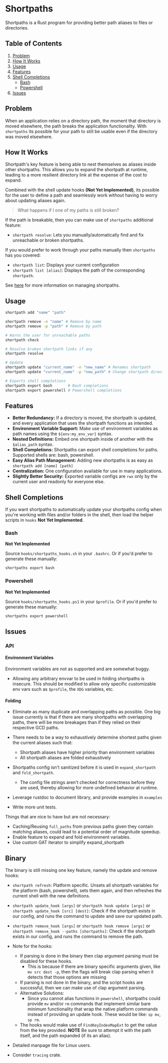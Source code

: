 # Shortpaths

Shortpaths is a Rust program for providing better path aliases to files or directories.

## Table of Contents
1. [Problem](#problem)
2. [How It Works](#how-it-works)
3. [Usage](#usage)
4. [Features](#features)
5. [Shell Completions](#shell-completions)
    - [Bash](#bash)
    - [Powershell](#powershell)
6. [Issues](#issues)

## Problem

When an application relies on a directory path, the moment that directory is moved elsewhere,
the path breaks the application functionality. With `shortpaths` its possible for your
path to still be usable even if the directory was moved elsewhere.

## How It Works

Shortpath's key feature is being able to nest themselves as aliases inside other shortpaths.
This allows you to expand the shortpath at runtime, leading to a more resilient directory link
at the expense of the cost to expand.

Combined with the shell update hooks **(Not Yet Implemented)**, its possible for the user to define a path and seamlessly
work without having to worry about updating aliases again.

> What happens if I one of my paths is still broken?

If the path is breakable, then you can make use of `shortpaths` additional feature:
- `shortpath resolve`: Lets you manually/automatically find and fix unreachable or broken shortpaths.

If you would prefer to work through your paths manually then `shortpaths` has you covered:
- `shortpath list`: Displays your current configuration
- `shortpath list [alias]`: Displays the path of the corresponding `shortpath`.

See [here](#usage) for more information on managing shortpaths.

## Usage

```bash
shortpath add "name" "path"

shortpath remove -n "name" # Remove by name
shortpath remove -p "path" # Remove by path

# Warns the user for unreachable paths
shortpath check

# Resolve broken shortpath links if any
shortpath resolve

# Update
shortpath update "current_name" -n "new_name" # Renames shortpath
shortpath update "current_name" -p "new_path" # Change shortpath directory

# Exports shell completions
shortpath export bash       # Bash completions
shortpath export powershell # Powershell completions
```

## Features

- **Better Redundancy:** If a directory is moved, the shortpath is updated, and every application that uses the shortpath functions as intended.
- **Environment Variable Support:** Make use of environment variables as path names using the `${env:my_env_var}` syntax.
- **Nested Definitions:** Embed one shortpath inside of another with the `$alias_path` syntax.
- **Shell Completions:** Shortpaths can export shell completions for paths. Supported shells are: bash, powershell.
- **Easy Alias Path Management:** Adding new shortpaths is as easy as `shortpath add [name] [path]`
- **Centralization:** One configuration available for use in many applications.
- **Slightly Better Security:** Exported variable configs are `rwx` only by the current user and readonly for everyone else.

## Shell Completions

If you want shortpaths to automatically update your shortpaths config when
you're working with files and/or folders in the shell, then load the
helper scripts in `hooks` **Not Yet Implemented**.

### Bash

**Not Yet Implemented**

Source `hooks/shortpaths_hooks.sh` in your `.bashrc`. Or if you'd prefer to generate these manually:

```bash
shortpaths export bash
```

### Powershell

**Not Yet Implemented**

Source `hooks/shortpaths_hooks.ps1` in your `$profile`. Or if you'd prefer to generate these manually:

```bash
shortpaths export powershell
```

## Issues

### API

#### Environment Variables

Environment variables are not as supported and are somewhat buggy.

- Allowing any arbitrary envvar to be used in folding shortpaths is insecure.
    This should be modified to allow only specific customizable env vars such as
    `$profile`, the `XDG` variables, etc.

#### Folding
- Eliminate as many duplicate and overlapping paths as possible.
    One big issue currently is that if there are many shortpaths with overlapping paths,
    there will be more breakages than if they relied on their respective GCD paths.

- There needs to be a way to exhaustively determine shortest paths given the current aliases such that:
    - Shortpath aliases have higher priority than environment variables
    - All shortpath aliases are folded exhaustively

- Shortpaths config isn't sanitized before it is used in `expand_shortpath` and `fold_shortpath`.
    - The config file strings aren't checked for correctness before they are used,
        thereby allowing for more undefined behavior at runtime.
- Leverage rustdoc to document library, and provide examples in `examples`
- Write more unit tests.

Things that are nice to have but are not necessary:

- Caching/Reusing `full_paths` from previous paths given they
    contain matching aliases, could lead to a potential order of magnitude speedup.
- Enable feature to expand and fold environment variables.
- Use custom GAT iterator to simplify expand_shortpath

## Binary

The binary is still missing one key feature, namely the update and remove hooks:

- `shortpath refresh`: Platform specific.
    Unsets all shortpath variables for the platform (bash, powershell), sets them again, and then refreshes the current shell
    with the new definitions.
- `shortpath update_hook [args]`
    or `shortpath hook update [args]`
    or `shortpath update_hook [src] [dest]`:
    Check if the shortpath exists in our config, and runs the command to update and save our updated path.
- `shortpath remove_hook [args]`
    or `shortpath hook remove [args]`
    or `shortpath remove_hook --paths [shortpaths]`:
    Check if the shortpath exists in our config, and runs the command to remove the path.
- Note for the hooks:
    - If parsing is done in the binary then clap argument parsing must be disabled for these hooks.
        - This is because if there are binary specific arguments given, like `mv src dest -p`,
            then the flags will break clap parsing when it detects that those options are missing
    - If parsing is not done in the binary, and the script hooks are successful, then
        we can make use of clap argument parsing.
    - Alternative Solutions:
        - Since you cannot alias functions in `powershell`,
            shortpaths could provide `mv` and/or `rm` commands that implement similar bare minimum
            functionality that wrap the native platform commands instead of providing an update hook.
            These would be like: `sp mv`, `sp rm`.
    - The hooks would make use of `FindKeyIndexMapExt` to get the value from the key provided.
        **NOTE** Be sure to attempt it with the path itself, and the path expanded (if its an alias).

- Detailed manpage file for Linux users.

- Consider `tracing` crate.
